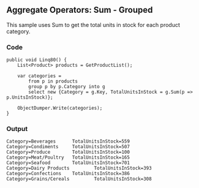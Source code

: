## Aggregate Operators: Sum - Grouped ##

This sample uses Sum to get the total units in stock for each product category.

### Code ###

```
public void Linq80() {
    List<Product> products = GetProductList();

    var categories =
        from p in products
        group p by p.Category into g
        select new {Category = g.Key, TotalUnitsInStock = g.Sum(p => p.UnitsInStock)};

    ObjectDumper.Write(categories);
}

```

### Output ###

```
Category=Beverages      TotalUnitsInStock=559
Category=Condiments     TotalUnitsInStock=507
Category=Produce        TotalUnitsInStock=100
Category=Meat/Poultry   TotalUnitsInStock=165
Category=Seafood        TotalUnitsInStock=701
Category=Dairy Products         TotalUnitsInStock=393
Category=Confections    TotalUnitsInStock=386
Category=Grains/Cereals         TotalUnitsInStock=308
```
